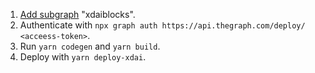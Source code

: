 1. [Add subgraph](https://thegraph.com/legacy-explorer/dashboard?account=kleros) "xdaiblocks".
1. Authenticate with `npx graph auth https://api.thegraph.com/deploy/ <acceess-token>`.
1. Run `yarn codegen` and `yarn build`.
1. Deploy with `yarn deploy-xdai`.
